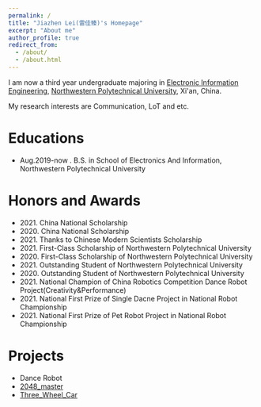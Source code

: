 ```yaml
---
permalink: /
title: "Jiazhen Lei(雷佳臻)'s Homepage"
excerpt: "About me"
author_profile: true
redirect_from: 
  - /about/
  - /about.html
---
```


I am now a third year undergraduate majoring in [Electronic Information Engineering](http://dianzi.nwpu.edu.cn/), [Northwestern Polytechnical University](https://www.nwpu.edu.cn/), Xi'an, China.

My research interests are Communication, LoT and etc.

Educations
======
* Aug.2019-now . B.S. in School of Electronics And Information, Northwestern Polytechnical University

Honors and Awards
======
* 2021\. China National Scholarship
* 2020\. China National Scholarship
* 2021\. Thanks to Chinese Modern Scientists Scholarship
* 2021\. First-Class Scholarship of Northwestern Polytechnical University
* 2020\. First-Class Scholarship of Northwestern Polytechnical University
* 2021\. Outstanding Student of Northwestern Polytechnical University
* 2020\. Outstanding Student of Northwestern Polytechnical University
* 2021\. National Champion of China Robotics Competition Dance Robot Project(Creativity&Performance) 
* 2021\. National First Prize of Single Dacne Project in National Robot Championship
* 2021\. National First Prize of Pet Robot Project in National Robot Championship

Projects
======
* Dance Robot
* [2048_master](https://github.com/Jiazhen-Lei/2048_master)
* [Three_Wheel_Car](https://github.com/Jiazhen-Lei/Three_Wheel_Car)
